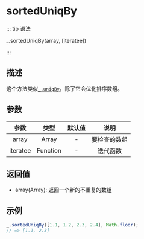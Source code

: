 # sortedUniqBy

::: tip 语法

_.sortedUniqBy(array, [iteratee])

:::

## 描述

这个方法类似[`_.uniqBy`](/Array/uniqBy)，除了它会优化排序数组。

## 参数

|   参数   |   类型   | 默认值 |     说明     |
| :------: | :------: | :----: | :----------: |
|  array   |  Array   |   -    | 要检查的数组 |
| iteratee | Function |   -    |   迭代函数   |

## 返回值

+ array(Array): 返回一个新的不重复的数组

## 示例

```js
_.sortedUniqBy([1.1, 1.2, 2.3, 2.4], Math.floor);
// => [1.1, 2.3]
```
